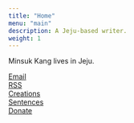 ```yaml
---
title: "Home"
menu: "main"
description: A Jeju-based writer.
weight: 1
---
```

<style>
li {
  list-style: none;
}

ul {
  padding: 0;
}
</style>

Minsuk Kang lives in Jeju.

<ul>
<li><a href="https://letterbird.co/kang">Email</a></li>
<li><a href="https://kangminsuk.com/blog/index.xml">RSS</a></li>
<li><a href="https://kangminsuk.com/my-apps/">Creations</a></li>
<li><a href="https://kangminsuk.com/sentences/">Sentences</a></li>
<li><a href="https://ko-fi.com/kangminsuk">Donate</a></li>
</ul>